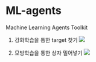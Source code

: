 # ML-agents
Machine Learning Agents Toolkit

1. 강화학습을 통한 target 찾기
![](https://velog.velcdn.com/images/yeah7598/post/27ca7ae6-2407-4a0f-b7fa-a9baeba420b4/image.gif)

2. 모방학습을 통한 상자 밀어넣기 
![](https://velog.velcdn.com/images/yeah7598/post/992f5fb3-4e60-42f5-a22f-f623a1de7903/image.gif)
